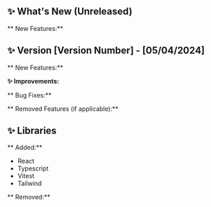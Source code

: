 ## ✨ What's New (Unreleased)

** New Features:**

## ✨ Version [Version Number] - [05/04/2024]

** New Features:**

**✨ Improvements:**

** Bug Fixes:**

** Removed Features (if applicable):**

## ✨ Libraries

** Added:**

*  React
*  Typescript
*  Vitest
*  Tailwind

** Removed:**